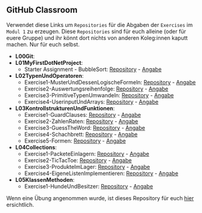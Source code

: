 ## GitHub Classroom
Verwendet diese Links um ``Repositories`` für die Abgaben der ``Exercises`` im ``Modul 1`` zu erzeugen. Diese ``Repositories`` sind für euch alleine (oder für euere Gruppe) und ihr könnt dort nichts von anderen Koleg:innen kaputt machen. Nur für euch selbst. 

* **L00Git**:
* **L01MyFirstDotNetProject**:
    * Starter Assignment - BubbleSort: [Repository](https://classroom.github.com/a/mmR_Rtq3) - [Angabe](L01MyFirstDotNetProject/angabe.md)
* **L02TypenUndOperatoren**:
    * Exercise1-MusterUndDessenLogischeFormeln: [Repository](https://classroom.github.com/a/ZmKXqm8r) - [Angabe](L02TypenUndOperatoren/Exercise1-MusterUndDessenLogischeFormeln/Angabe.md)
    * Exercise2-Auswertungsreihenfolge: [Repository](https://classroom.github.com/a/5j4AvRNo) - [Angabe](L02TypenUndOperatoren/Exercise2-Auswertungsreihenfolge/Angabe.md)
    * Exercise3-PrimitiveTypenUmwandeln: [Repository](https://classroom.github.com/a/Wh7rztM3) - [Angabe](L02TypenUndOperatoren/Exercise3-PrimitiveTypenUmwandeln/Angabe.md)
    * Exercise4-UserinputUndArrays: [Repository](https://classroom.github.com/a/IvoEhIpF) - [Angabe](L02TypenUndOperatoren/Exercise4-UserinputUndArrays/Angabe.md)
* **L03KontrollstrukturenUndFunktionen**:
    * Exercise1-GuardClauses: [Repository](https://classroom.github.com/a/9_-dCK_O) - [Angabe](L03KontrollstrukturenUndFunktionen/Exercise1-GuardClauses/Angabe.md)
    * Exercise2-ZahlenRaten: [Repository](https://classroom.github.com/a/pXrYoFXa) - [Angabe](L03KontrollstrukturenUndFunktionen/Exercise2-ZahlenRaten/Angabe.md)
    * Exercise3-GuessTheWord: [Repository](https://classroom.github.com/a/NQS52d35) - [Angabe](L03KontrollstrukturenUndFunktionen/Exercise3-GuessTheWord/Angabe.md)
    * Exercise4-Schachbrett: [Repository](https://classroom.github.com/a/0k1nOA0D) - [Angabe](L03KontrollstrukturenUndFunktionen/Exercise4-Schachbrett/Angabe.md)
    * Exercise5-Formen: [Repository](https://classroom.github.com/a/Y_hQFn3S) - [Angabe](L03KontrollstrukturenUndFunktionen/Exercise5-Formen/Angabe.md)
* **L04Collections**:
    * Exercise1-PacketeEinlagern: [Repository]() - [Angabe](L04Collections/Exercise1-PacketeEinlagern/Angabe.md)
    * Exercise2-TicTacToe: [Repository]() - [Angabe](L04Collections/Exercise2-TicTacToe/Angabe.md)
    * Exercise3-ProdukteImLager: [Repository]() - [Angabe](L04Collections/Exercise3-ProdukteImLager/Angabe.md)
    * Exercise4-EigeneListenImplementieren: [Repository]() - [Angabe](L04Collections/Exercise4-EigeneListenImplementieren/Angabe.md)
* **L05KlassenMethoden**:
    * Exercise1-HundeUndBesitzer: [Repository]() - [Angabe](L05KlassenMethoden/Exercise1-HundeUndBesitzer/Angabe.md)

Wenn eine Übung angenommen wurde, ist dieses Repository für euch [hier](https://github.com/MyComputingAdventures) ersichtlich.

